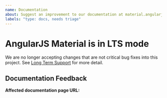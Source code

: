 ```yaml
---
name: Documentation
about: Suggest an improvement to our documentation at material.angularjs.org
labels: "type: docs, needs triage"
---
```

# AngularJS Material is in LTS mode

We are no longer accepting changes that are not critical bug fixes into this project.
See [Long Term Support](https://material.angularjs.org/latest/#long-term-support) for more detail.

## Documentation Feedback

<!-- 
Provide a brief summary of what you would like to see changed in our 
documentation at material.angular.io.

Feel free to provide any suggestions of content or examples you’d like us to include.
-->

**Affected documentation page URL:** 
<!-- 
Provide a link to the affected page on material.angularjs.org
-->
